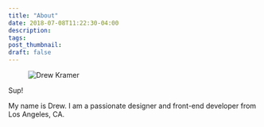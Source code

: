 ```yaml
---
title: "About"
date: 2018-07-08T11:22:30-04:00
description:
tags:
post_thumbnail:
draft: false
---
```


<figure>
<img src="/img/dk-hero.jpg" alt="Drew Kramer">
</figure>

Sup!

My name is Drew. I am a passionate designer and front-end developer from Los Angeles, CA.
